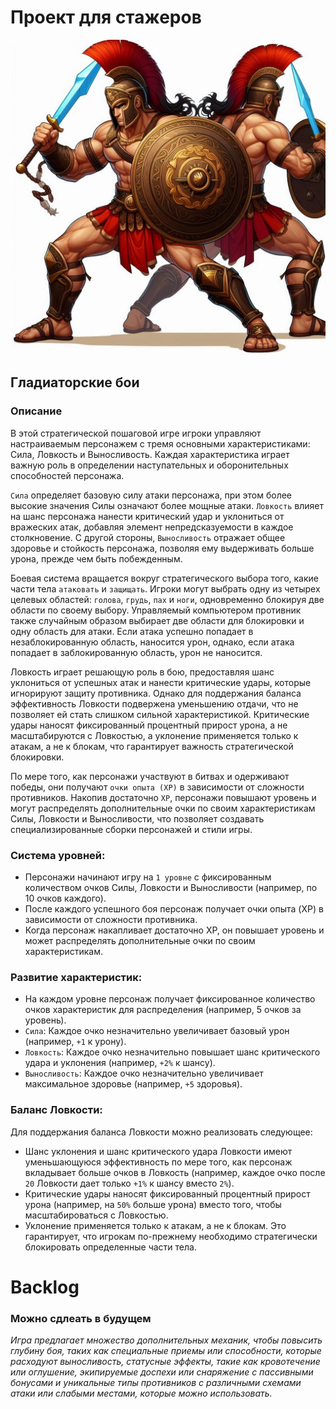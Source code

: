 # Проект для стажеров
![Гладиаторские бои](https://github.com/ilova-bazis/gladiator-fights/blob/main/OIG2.jpeg?raw=true "Гладиаторские бои")
## Гладиаторские бои
### Описание
В этой стратегической пошаговой игре игроки управляют настраиваемым персонажем с тремя основными характеристиками: Сила, Ловкость и Выносливость. 
Каждая характеристика играет важную роль в определении наступательных и оборонительных способностей персонажа.

`Сила` определяет базовую силу атаки персонажа, при этом более высокие значения Силы означают более мощные атаки. 
`Ловкость` влияет на шанс персонажа нанести критический удар и уклониться от вражеских атак, добавляя элемент непредсказуемости в каждое столкновение. 
С другой стороны, `Выносливость` отражает общее здоровье и стойкость персонажа, позволяя ему выдерживать больше урона, прежде чем быть побежденным.

Боевая система вращается вокруг стратегического выбора того, какие части тела `атаковать` и `защищать`. 
Игроки могут выбрать одну из четырех целевых областей: `голова`, `грудь`, `пах` и `ноги`, одновременно блокируя две области по своему выбору. 
Управляемый компьютером противник также случайным образом выбирает две области для блокировки и одну область для атаки. Если атака успешно попадает в незаблокированную область, 
наносится урон, однако, если атака попадает в заблокированную область, урон не наносится.

Ловкость играет решающую роль в бою, предоставляя шанс уклониться от успешных атак и нанести критические удары, которые игнорируют защиту противника. 
Однако для поддержания баланса эффективность Ловкости подвержена уменьшению отдачи, что не позволяет ей стать слишком сильной характеристикой. Критические удары наносят фиксированный процентный прирост урона, 
а не масштабируются с Ловкостью, а уклонение применяется только к атакам, а не к блокам, что гарантирует важность стратегической блокировки.

По мере того, как персонажи участвуют в битвах и одерживают победы, они получают `очки опыта (XP)` в зависимости от сложности противников. Накопив достаточно `XP`, 
персонажи повышают уровень и могут распределять дополнительные очки по своим характеристикам Силы, Ловкости и Выносливости, что позволяет создавать специализированные сборки персонажей и стили игры.

### Система уровней:
- Персонажи начинают игру на `1 уровне` с фиксированным количеством очков Силы, Ловкости и Выносливости (например, по 10 очков каждого).
- После каждого успешного боя персонаж получает очки опыта (XP) в зависимости от сложности противника.
- Когда персонаж накапливает достаточно XP, он повышает уровень и может распределять дополнительные очки по своим характеристикам.

### Развитие характеристик:
- На каждом уровне персонаж получает фиксированное количество очков характеристик для распределения (например, 5 очков за уровень).
- `Сила`: Каждое очко незначительно увеличивает базовый урон (например, `+1` к урону).
- `Ловкость`: Каждое очко незначительно повышает шанс критического удара и уклонения (например, `+2%` к шансу).
- `Выносливость`: Каждое очко незначительно увеличивает максимальное здоровье (например, `+5` здоровья).

### Баланс Ловкости:
Для поддержания баланса Ловкости можно реализовать следующее:

- Шанс уклонения и шанс критического удара Ловкости имеют уменьшающуюся эффективность по мере того, как персонаж вкладывает больше очков в Ловкость (например, каждое очко после `20` Ловкости дает только `+1%` к шансу вместо `2%`).
- Критические удары наносят фиксированный процентный прирост урона (например, на `50%` больше урона) вместо того, чтобы масштабироваться с Ловкостью.
- Уклонение применяется только к атакам, а не к блокам. Это гарантирует, что игрокам по-прежнему необходимо стратегически блокировать определенные части тела.



# Backlog
### Можно сдлеать в будущем
*Игра предлагает множество дополнительных механик, чтобы повысить глубину боя, таких как специальные приемы или способности, которые расходуют выносливость, статусные эффекты, 
такие как кровотечение или оглушение, экипируемые доспехи или снаряжение с пассивными бонусами и уникальные типы противников с различными схемами атаки или слабыми местами, которые можно использовать.*
